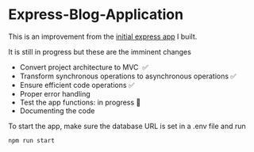 # Express-Blog-Application
This is an improvement from the [initial express app](https://github.com/techemmy/Blog-Web-Application) I built.

It is still in progress but these are the imminent changes
- Convert project architecture to MVC  ✅
- Transform synchronous operations to asynchronous operations ✅
- Ensure efficient code operations ✅
- Proper error handling
- Test the app functions: in progress 🚧
- Documenting the code


To start the app, make sure the database URL is set in a .env file and run

`npm run start`
